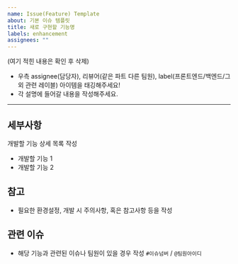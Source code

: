 ```yaml
---
name: Issue(Feature) Template
about: 기본 이슈 템플릿
title: 새로 구현할 기능명
labels: enhancement
assignees: ""
---
```


(여기 적힌 내용은 확인 후 삭제)

- 우측 assignee(담당자), 리뷰어(같은 파트 다른 팀원), label(프론트엔드/백엔드/그외 관련 레이블) 아이템을 태깅해주세요!
- 각 설명에 들어갈 내용을 작성해주세요.

---

## 세부사항

개발할 기능 상세 목록 작성

- 개발할 기능 1
- 개발할 기능 2

## 참고

- 필요한 환경설정, 개발 시 주의사항, 혹은 참고사항 등을 작성

## 관련 이슈

- 해당 기능과 관련된 이슈나 팀원이 있을 경우 작성
  `#이슈넘버` / `@팀원아이디`
